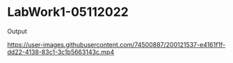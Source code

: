 # LabWork1-05112022

Output



https://user-images.githubusercontent.com/74500887/200121537-e4161f1f-dd22-4138-83c1-3c1b5663143c.mp4

